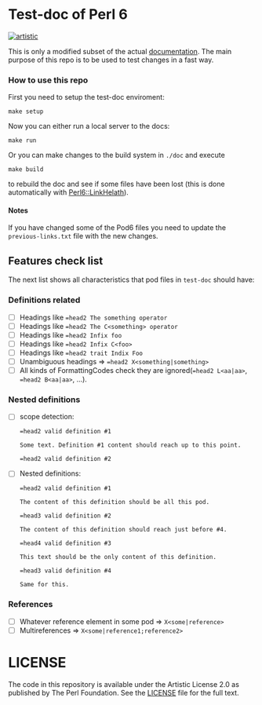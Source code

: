 # Test-doc of Perl 6

[![artistic](https://img.shields.io/badge/license-Artistic%202.0-blue.svg?style=flat)](https://opensource.org/licenses/Artistic-2.0)

This is only a modified subset of the actual [documentation](https://github.com/perl6/doc).
The main purpose of this repo is to be used to test changes in a fast way.

### How to use this repo

First you need to setup the test-doc enviroment:

```
make setup
```

Now you can either run a local server to the docs:

```
make run
```

Or you can make changes to the build system in `./doc` and execute

```
make build
```

to rebuild the doc and see if some files have been lost (this is done automatically
with [Perl6::LinkHelath](https://github.com/antoniogamiz/Perl6-LinkHealth)).

#### Notes

If you have changed some of the Pod6 files you need to update the `previous-links.txt` file
with the new changes.

## Features check list

The next list shows all characteristics that pod files in `test-doc` should have:

### Definitions related

- [ ] Headings like `=head2 The something operator`
- [ ] Headings like `=head2 The C<something> operator`
- [ ] Headings like `=head2 Infix foo`
- [ ] Headings like `=head2 Infix C<foo>`
- [ ] Headings like `=head2 trait Indix Foo`
- [ ] Unambiguous headings => `=head2 X<something|something>`
- [ ] All kinds of FormattingCodes check they are ignored(`=head2 L<aa|aa>`, `=head2 B<aa|aa>`, ...).

### Nested definitions

- [ ] scope detection:

  ```
  =head2 valid definition #1

  Some text. Definition #1 content should reach up to this point.

  =head2 valid definition #2
  ```

- [ ] Nested definitions:

  ```
  =head2 valid definition #1

  The content of this definition should be all this pod.

  =head3 valid definition #2

  The content of this definition should reach just before #4.

  =head4 valid definition #3

  This text should be the only content of this definition.

  =head3 valid definition #4

  Same for this.

  ```

### References

- [ ] Whatever reference element in some pod => `X<some|reference>`
- [ ] Multireferences => `X<some|reference1;reference2>`

# LICENSE

The code in this repository is available under the Artistic License 2.0
as published by The Perl Foundation. See the [LICENSE](LICENSE) file for the full
text.
